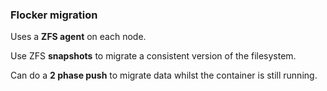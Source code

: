 ### Flocker migration

Uses a **ZFS agent** on each node.

Use ZFS **snapshots** to migrate a consistent version of the filesystem.

Can do a **2 phase push** to migrate data whilst the container is still running.

